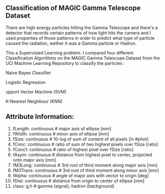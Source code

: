 ## Classification of MAGIC Gamma Telescope Dataset
There are high energy particles hitting the Gamma Telescope and there's a detector that records certain patterns of how light hits the camera and I used properties of those patterns in order to predict what type of particle caused the radiation, wether it was a Gamma particle or Hadron.

This a Supervisied Learning problem. I compared four different Classification Algorithms on the MAGIC Gamma Telescope Dataset from the UCI Machine Learning Repository to classify the particles :

Naive Bayes Classifier

Logistic Regression

upport Vector Machine (SVM)

K-Nearest Neighbour (KNN)

## Attribute Information:

1. fLength: continuous # major axis of ellipse [mm]
2. fWidth: continuous # minor axis of ellipse [mm]
3. fSize: continuous # 10-log of sum of content of all pixels [in #phot]
4. fConc: continuous # ratio of sum of two highest pixels over fSize [ratio]
5. fConc1: continuous # ratio of highest pixel over fSize [ratio]
6. fAsym: continuous # distance from highest pixel to center, projected onto major axis [mm]
7. fM3Long: continuous # 3rd root of third moment along major axis [mm]
8. fM3Trans: continuous # 3rd root of third moment along minor axis [mm]
9. fAlpha: continuous # angle of major axis with vector to origin [deg]
10. fDist: continuous # distance from origin to center of ellipse [mm]
11. class: g,h # gamma (signal), hadron (background)

